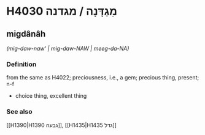 # H4030 מִגְדָּנָה / מגדנה

## migdânâh

_(mig-daw-naw' | miɡ-daw-NAW | meeɡ-da-NA)_

### Definition

from the same as H4022; preciousness, i.e., a gem; precious thing, present; n-f

- choice thing, excellent thing

### See also

[[H1390|H1390 גבעה]], [[H1435|H1435 גדל]]
